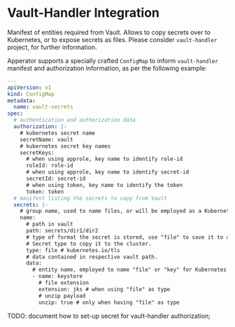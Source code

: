 # Vault-Handler Integration

Manifest of entities required from Vault. Allows to copy secrets over to Kubernetes, or to expose
secrets as files. Please consider `vault-handler` project, for further information.

Apperator supports a specially crafted `ConfigMap` to inform `vault-handler` manifest and
authorization information, as per the following example:

``` yaml
---
apiVersion: v1
kind: ConfigMap
metadata:
  name: vault-secrets
spec:
  # authentication and authorization data
  authorization: |-
    # kubernetes secret name
    secretName: vault
    # kubernetes secret key names
    secretKeys:
      # when using approle, key name to identify role-id
      roleId: role-id
      # when using approle, key name to identify secret-id
      secretId: secret-id
      # when using token, key name to identify the token
      token: token
  # manifest listing the secrets to copy from Vault
  secrets: |-
    # group name, used to name files, or will be employed as a Kubernetes Secret name.
    name:
      # path in vault
      path: secrets/dir1/dir2
      # type of format the secret is stored, use "file" to save it to a file, or a valid Kubernetes
      # Secret type to copy it to the cluster.
      type: file # kubernetes.io/tls
      # data contained in respective vault path.
      data:
        # entity name, employed to name "file" or "key" for Kubernetes secret
        - name: keystore
          # file extension
          extension: jks # when using "file" as type
          # unzip payload
          unzip: true # only when having "file" as type
```

TODO: document how to set-up secret for vault-handler authorization;
